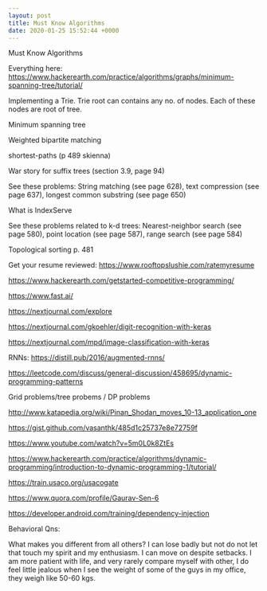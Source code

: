 ```yaml
---
layout: post
title: Must Know Algorithms
date: 2020-01-25 15:52:44 +0000
---
```


Must Know Algorithms

Everything here:  https://www.hackerearth.com/practice/algorithms/graphs/minimum-spanning-tree/tutorial/ 

Implementing a Trie. Trie root can contains any no. of nodes. Each of these nodes are root of tree.

Minimum spanning tree

Weighted bipartite matching

shortest-paths (p 489 skienna)

War story for suffix trees (section 3.9, page 94)

See these problems: String matching (see page 628), text compression (see page
637), longest common substring (see page 650)  

What is IndexServe

See these problems related to k-d trees:  Nearest-neighbor search (see page 580), point location (see
page 587), range search (see page 584)  

Topological sorting p. 481

Get your resume reviewed:  https://www.rooftopslushie.com/ratemyresume 

 https://www.hackerearth.com/getstarted-competitive-programming/ 

 https://www.fast.ai/ 

 https://nextjournal.com/explore 

 https://nextjournal.com/gkoehler/digit-recognition-with-keras 

 https://nextjournal.com/mpd/image-classification-with-keras 

RNNs:  https://distill.pub/2016/augmented-rnns/ 

 https://leetcode.com/discuss/general-discussion/458695/dynamic-programming-patterns 



Grid problems/tree probems / DP problems

 http://www.katapedia.org/wiki/Pinan_Shodan_moves_10-13_application_one 

https://gist.github.com/vasanthk/485d1c25737e8e72759f

https://www.youtube.com/watch?v=5m0L0k8ZtEs



https://www.hackerearth.com/practice/algorithms/dynamic-programming/introduction-to-dynamic-programming-1/tutorial/

https://train.usaco.org/usacogate

https://www.quora.com/profile/Gaurav-Sen-6

https://developer.android.com/training/dependency-injection

Behavioral Qns:

What makes you different from all others? I can lose badly but not do not let that touch my spirit and my enthusiasm. I can move on despite setbacks.  I am more patient with life, and very rarely compare myself with other, I do feel little jealous when I see the weight of some of the guys in my office, they weigh like 50-60 kgs.


